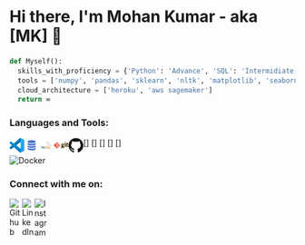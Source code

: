 # Hi there, I'm Mohan Kumar - aka [MK] 👋
```python
def Myself():
  skills_with_proficiency = {'Python': 'Advance', 'SQL': 'Intermidiate', 'HTML & CSS': 'Beginner'}
  tools = ['numpy', 'pandas', 'sklearn', 'nltk', 'matplotlib', 'seaborn', 'keras', 'flask', 'tableau']
  cloud_architecture = ['heroku', 'aws sagemaker']
  return ∞
```

### Languages and Tools:

[<img align="left" alt="Visual Studio Code" width="26px" src="https://raw.githubusercontent.com/github/explore/80688e429a7d4ef2fca1e82350fe8e3517d3494d/topics/visual-studio-code/visual-studio-code.png" />]
[<img align="left" alt="SQL" width="26px" src="https://raw.githubusercontent.com/github/explore/80688e429a7d4ef2fca1e82350fe8e3517d3494d/topics/sql/sql.png" />]
[<img align="left" alt="MySQL" width="26px" src="https://raw.githubusercontent.com/github/explore/80688e429a7d4ef2fca1e82350fe8e3517d3494d/topics/mysql/mysql.png" />]
[<img align="left" alt="Git" width="26px" src="https://raw.githubusercontent.com/github/explore/80688e429a7d4ef2fca1e82350fe8e3517d3494d/topics/git/git.png" />]
[<img align="left" alt="GitHub" width="26px" src="https://raw.githubusercontent.com/github/explore/78df643247d429f6cc873026c0622819ad797942/topics/github/github.png" />]

![Docker](https://www.cloudsavvyit.com/p/uploads/2021/04/075c8694.jpeg?width=40&trim=1,1&bg-color=000&pad=1,1)

### Connect with me on:

[<img align="left" alt=" Github " width="22px" src="https://cdn.jsdelivr.net/npm/simple-icons@v3/icons/github.svg" />][Github]
[<img align="left" alt=" LinkedIn " width="22px" src="https://cdn.jsdelivr.net/npm/simple-icons@v3/icons/linkedin.svg" />][linkedin]
[<img align="left" alt=" Instagram " width="22px" src="https://cdn.jsdelivr.net/npm/simple-icons@v3/icons/instagram.svg" />][instagram]


[Github]: https://github.com/kkkumar2
[instagram]: https://instagram.com/mohanblake
[linkedin]: https://www.linkedin.com/in/mohan-kumar-870a9b153/